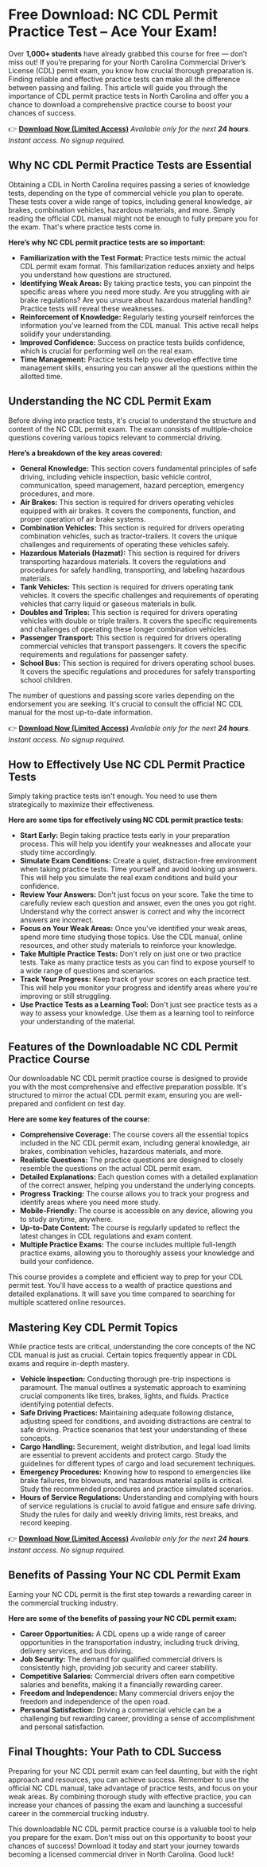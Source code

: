 # Free Download: NC CDL Permit Practice Test – Ace Your Exam!

Over **1,000+ students** have already grabbed this course for free — don’t miss out! If you’re preparing for your North Carolina Commercial Driver’s License (CDL) permit exam, you know how crucial thorough preparation is. Finding reliable and effective practice tests can make all the difference between passing and failing. This article will guide you through the importance of CDL permit practice tests in North Carolina and offer you a chance to download a comprehensive practice course to boost your chances of success.

👉 [**Download Now (Limited Access)**](https://udemywork.com/nc-cdl-permit-practice-test)
_Available only for the next **24 hours**. Instant access. No signup required._

## Why NC CDL Permit Practice Tests are Essential

Obtaining a CDL in North Carolina requires passing a series of knowledge tests, depending on the type of commercial vehicle you plan to operate. These tests cover a wide range of topics, including general knowledge, air brakes, combination vehicles, hazardous materials, and more. Simply reading the official CDL manual might not be enough to fully prepare you for the exam. That's where practice tests come in.

**Here’s why NC CDL permit practice tests are so important:**

*   **Familiarization with the Test Format:** Practice tests mimic the actual CDL permit exam format. This familiarization reduces anxiety and helps you understand how questions are structured.
*   **Identifying Weak Areas:** By taking practice tests, you can pinpoint the specific areas where you need more study. Are you struggling with air brake regulations? Are you unsure about hazardous material handling? Practice tests will reveal these weaknesses.
*   **Reinforcement of Knowledge:** Regularly testing yourself reinforces the information you’ve learned from the CDL manual. This active recall helps solidify your understanding.
*   **Improved Confidence:** Success on practice tests builds confidence, which is crucial for performing well on the real exam.
*   **Time Management:** Practice tests help you develop effective time management skills, ensuring you can answer all the questions within the allotted time.

## Understanding the NC CDL Permit Exam

Before diving into practice tests, it's crucial to understand the structure and content of the NC CDL permit exam. The exam consists of multiple-choice questions covering various topics relevant to commercial driving.

**Here’s a breakdown of the key areas covered:**

*   **General Knowledge:** This section covers fundamental principles of safe driving, including vehicle inspection, basic vehicle control, communication, speed management, hazard perception, emergency procedures, and more.
*   **Air Brakes:** This section is required for drivers operating vehicles equipped with air brakes. It covers the components, function, and proper operation of air brake systems.
*   **Combination Vehicles:** This section is required for drivers operating combination vehicles, such as tractor-trailers. It covers the unique challenges and requirements of operating these vehicles safely.
*   **Hazardous Materials (Hazmat):** This section is required for drivers transporting hazardous materials. It covers the regulations and procedures for safely handling, transporting, and labeling hazardous materials.
*   **Tank Vehicles:** This section is required for drivers operating tank vehicles. It covers the specific challenges and requirements of operating vehicles that carry liquid or gaseous materials in bulk.
*   **Doubles and Triples:** This section is required for drivers operating vehicles with double or triple trailers. It covers the specific requirements and challenges of operating these longer combination vehicles.
*   **Passenger Transport:** This section is required for drivers operating commercial vehicles that transport passengers. It covers the specific requirements and regulations for passenger safety.
*   **School Bus:** This section is required for drivers operating school buses. It covers the specific regulations and procedures for safely transporting school children.

The number of questions and passing score varies depending on the endorsement you are seeking. It's crucial to consult the official NC CDL manual for the most up-to-date information.

👉 [**Download Now (Limited Access)**](https://udemywork.com/nc-cdl-permit-practice-test)
_Available only for the next **24 hours**. Instant access. No signup required._

## How to Effectively Use NC CDL Permit Practice Tests

Simply taking practice tests isn't enough. You need to use them strategically to maximize their effectiveness.

**Here are some tips for effectively using NC CDL permit practice tests:**

*   **Start Early:** Begin taking practice tests early in your preparation process. This will help you identify your weaknesses and allocate your study time accordingly.
*   **Simulate Exam Conditions:** Create a quiet, distraction-free environment when taking practice tests. Time yourself and avoid looking up answers. This will help you simulate the real exam conditions and build your confidence.
*   **Review Your Answers:** Don't just focus on your score. Take the time to carefully review each question and answer, even the ones you got right. Understand why the correct answer is correct and why the incorrect answers are incorrect.
*   **Focus on Your Weak Areas:** Once you've identified your weak areas, spend more time studying those topics. Use the CDL manual, online resources, and other study materials to reinforce your knowledge.
*   **Take Multiple Practice Tests:** Don't rely on just one or two practice tests. Take as many practice tests as you can find to expose yourself to a wide range of questions and scenarios.
*   **Track Your Progress:** Keep track of your scores on each practice test. This will help you monitor your progress and identify areas where you're improving or still struggling.
*   **Use Practice Tests as a Learning Tool:** Don't just see practice tests as a way to assess your knowledge. Use them as a learning tool to reinforce your understanding of the material.

## Features of the Downloadable NC CDL Permit Practice Course

Our downloadable NC CDL permit practice course is designed to provide you with the most comprehensive and effective preparation possible. It's structured to mirror the actual CDL permit exam, ensuring you are well-prepared and confident on test day.

**Here are some key features of the course:**

*   **Comprehensive Coverage:** The course covers all the essential topics included in the NC CDL permit exam, including general knowledge, air brakes, combination vehicles, hazardous materials, and more.
*   **Realistic Questions:** The practice questions are designed to closely resemble the questions on the actual CDL permit exam.
*   **Detailed Explanations:** Each question comes with a detailed explanation of the correct answer, helping you understand the underlying concepts.
*   **Progress Tracking:** The course allows you to track your progress and identify areas where you need more study.
*   **Mobile-Friendly:** The course is accessible on any device, allowing you to study anytime, anywhere.
*   **Up-to-Date Content:** The course is regularly updated to reflect the latest changes in CDL regulations and exam content.
*   **Multiple Practice Exams:** The course includes multiple full-length practice exams, allowing you to thoroughly assess your knowledge and build your confidence.

This course provides a complete and efficient way to prep for your CDL permit test. You'll have access to a wealth of practice questions and detailed explanations. It will save you time compared to searching for multiple scattered online resources.

## Mastering Key CDL Permit Topics

While practice tests are critical, understanding the core concepts of the NC CDL manual is just as crucial. Certain topics frequently appear in CDL exams and require in-depth mastery.

*   **Vehicle Inspection:** Conducting thorough pre-trip inspections is paramount. The manual outlines a systematic approach to examining crucial components like tires, brakes, lights, and fluids. Practice identifying potential defects.
*   **Safe Driving Practices:** Maintaining adequate following distance, adjusting speed for conditions, and avoiding distractions are central to safe driving. Practice scenarios that test your understanding of these concepts.
*   **Cargo Handling:** Securement, weight distribution, and legal load limits are essential to prevent accidents and protect cargo. Study the guidelines for different types of cargo and load securement techniques.
*   **Emergency Procedures:** Knowing how to respond to emergencies like brake failures, tire blowouts, and hazardous material spills is critical. Study the recommended procedures and practice simulated scenarios.
*   **Hours of Service Regulations:** Understanding and complying with hours of service regulations is crucial to avoid fatigue and ensure safe driving. Study the rules for daily and weekly driving limits, rest breaks, and record keeping.

👉 [**Download Now (Limited Access)**](https://udemywork.com/nc-cdl-permit-practice-test)
_Available only for the next **24 hours**. Instant access. No signup required._

## Benefits of Passing Your NC CDL Permit Exam

Earning your NC CDL permit is the first step towards a rewarding career in the commercial trucking industry.

**Here are some of the benefits of passing your NC CDL permit exam:**

*   **Career Opportunities:** A CDL opens up a wide range of career opportunities in the transportation industry, including truck driving, delivery services, and bus driving.
*   **Job Security:** The demand for qualified commercial drivers is consistently high, providing job security and career stability.
*   **Competitive Salaries:** Commercial drivers often earn competitive salaries and benefits, making it a financially rewarding career.
*   **Freedom and Independence:** Many commercial drivers enjoy the freedom and independence of the open road.
*   **Personal Satisfaction:** Driving a commercial vehicle can be a challenging but rewarding career, providing a sense of accomplishment and personal satisfaction.

## Final Thoughts: Your Path to CDL Success

Preparing for your NC CDL permit exam can feel daunting, but with the right approach and resources, you can achieve success. Remember to use the official NC CDL manual, take advantage of practice tests, and focus on your weak areas. By combining thorough study with effective practice, you can increase your chances of passing the exam and launching a successful career in the commercial trucking industry.

This downloadable NC CDL permit practice course is a valuable tool to help you prepare for the exam. Don't miss out on this opportunity to boost your chances of success! Download it today and start your journey towards becoming a licensed commercial driver in North Carolina. Good luck!
